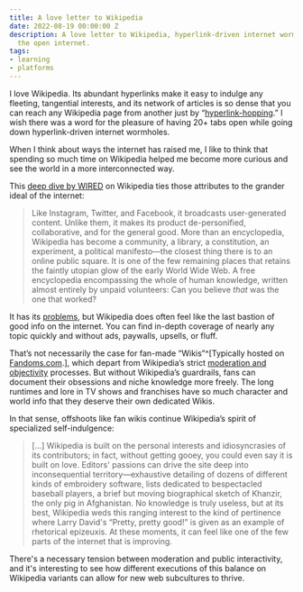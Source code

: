 ```yaml
---
title: A love letter to Wikipedia
date: 2022-08-19 00:00:00 Z
description: A love letter to Wikipedia, hyperlink-driven internet wormholes, and
  the open internet.
tags:
- learning
- platforms
---
```


I love Wikipedia. Its abundant hyperlinks make it easy to indulge any fleeting, tangential interests, and its network of articles is so dense that you can reach any Wikipedia page from another just by “[hyperlink-hopping](https://www.clemesha.org/work/the-wiki-game/).” I wish there was a word for the pleasure of having 20+ tabs open while going down hyperlink-driven internet wormholes.

When I think about ways the internet has raised me, I like to think that spending so much time on Wikipedia helped me become more curious and see the world in a more interconnected way. 

This [deep dive by WIRED](https://www.wired.com/story/wikipedia-online-encyclopedia-best-place-internet/) on Wikipedia ties those attributes to the grander ideal of the internet:

<blockquote class="quoteback" darkmode="" data-title="Wikipedia%20Is%20the%20Last%20Best%20Place%20on%20the%20Internet" data-author="Richard Cook @WIRED" cite="https://www.wired.com/story/wikipedia-online-encyclopedia-best-place-internet/">
Like Instagram, Twitter, and Facebook, it broadcasts user-generated content. Unlike them, it makes its product de-personified, collaborative, and for the general good. More than an encyclopedia, Wikipedia has become a community, a library, a constitution, an experiment, a political manifesto—the closest thing there is to an online public square. It is one of the few remaining places that retains the faintly utopian glow of the early World Wide Web. A free encyclopedia encompassing the whole of human knowledge, written almost entirely by unpaid volunteers: Can you believe <em>that</em> was the one that worked?
</blockquote>

It has its [problems](https://en.wikipedia.org/wiki/Criticism_of_Wikipedia), but Wikipedia does often feel like the last bastion of good info on the internet. You can find in-depth coverage of nearly any topic quickly and without ads, paywalls, upsells, or fluff. 

That’s not necessarily the case for fan-made “Wikis”^[Typically hosted on [Fandoms.com](https://fandom.com/).], which depart from Wikipedia’s strict [moderation and objectivity](https://en.wikipedia.org/wiki/Wikipedia:Manual_of_style) processes. But without Wikipedia’s guardrails, fans can document their obsessions and niche knowledge more freely. The long runtimes and lore in TV shows and franchises have so much character and world info that they deserve their own dedicated Wikis. 

In that sense, offshoots like fan wikis continue Wikipedia’s spirit of specialized self-indulgence:
<blockquote class="quoteback" darkmode="" data-title="Wikipedia%20Is%20the%20Last%20Best%20Place%20on%20the%20Internet" data-author="Richard Cook @WIRED" cite="https://www.wired.com/story/wikipedia-online-encyclopedia-best-place-internet/">
[…] Wikipedia is built on the personal interests and idiosyncrasies of its contributors; in fact, without getting gooey, you could even say it is built on love. Editors' passions can drive the site deep into inconsequential territory—exhaustive detailing of dozens of different kinds of embroidery software, lists dedicated to bespectacled baseball players, a brief but moving biographical sketch of Khanzir, the only pig in Afghanistan. No knowledge is truly useless, but at its best, Wikipedia weds this ranging interest to the kind of pertinence where Larry David's “Pretty, pretty good!” is given as an example of rhetorical epizeuxis. At these moments, it can feel like one of the few parts of the internet that is improving.
</blockquote>

There's a necessary tension between moderation and public interactivity, and it's interesting to see how different executions of this balance on Wikipedia variants can allow for new web subcultures to thrive.
